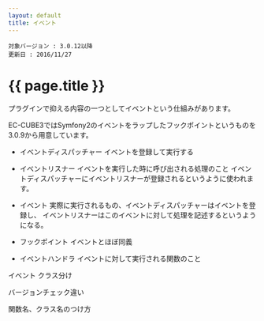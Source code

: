 ```yaml
---
layout: default
title: イベント
---
```


```
対象バージョン : 3.0.12以降
更新日 : 2016/11/27
```

# {{ page.title }}

プラグインで抑える内容の一つとしてイベントという仕組みがあります。  

EC-CUBE3ではSymfony2のイベントをラップしたフックポイントというものを3.0.9から用意しています。

- イベントディスパッチャー
イベントを登録して実行する

- イベントリスナー
イベントを実行した時に呼び出される処理のこと
イベントディスパッチャーにイベントリスナーが登録されるというように使われます。

- イベント
実際に実行されるもの、イベントディスパッチャーはイベントを登録し、
イベントリスナーはこのイベントに対して処理を記述するというようになる。

- フックポイント
イベントとほぼ同義

- イベントハンドラ
イベントに対して実行される関数のこと





イベント
クラス分け

バージョンチェック違い


関数名、クラス名のつけ方















